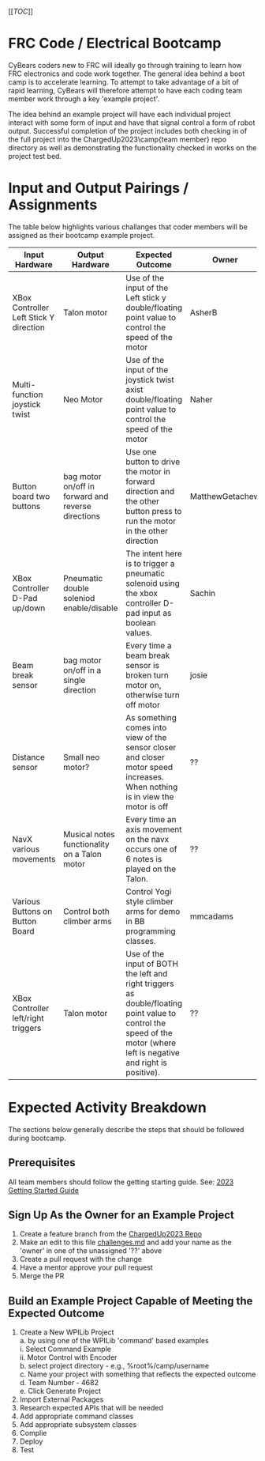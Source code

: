 [[_TOC_]]

# FRC Code / Electrical Bootcamp
CyBears coders new to FRC will ideally go through training to learn how FRC electronics and code work together.  The general idea behind a boot camp is to accelerate learning.  To attempt to take advantage of a bit of rapid learning, CyBears will therefore attempt to have each coding team member work through a key 'example project'.

The idea behind an example project will have each individual project interact with some form of input and have that signal control a form of robot output.  Successful completion of the project includes both checking in of the full project into the ChargedUp2023\camp\{team member} repo directory as well as demonstrating the functionality checked in works on the project test bed.

# Input and Output Pairings / Assignments

The table below highlights various challanges that coder members will be assigned as their bootcamp example project.

|Input Hardware | Output Hardware | Expected Outcome | Owner |
|--|--|--|--|
| XBox Controller Left Stick Y direction | Talon motor  | Use of the input of the Left stick y double/floating point value to control the speed of the motor | AsherB |
| Multi-function joystick twist | Neo Motor | Use of the input of the joystick twist axist double/floating point value to control the speed of the motor | Naher |
| Button board two buttons | bag motor on/off in forward and reverse directions | Use one button to drive the motor in forward direction and the other button press to run the motor in the other direction | MatthewGetachew |
| XBox Controller D-Pad up/down | Pneumatic double soleniod enable/disable | The intent here is to trigger a pneumatic solenoid using the xbox controller D-pad input as boolean values. | Sachin |
| Beam break sensor | bag motor on/off in a single direction | Every time a beam break sensor is broken turn motor on, otherwise turn off motor | josie |
| Distance sensor | Small neo motor? | As something comes into view of the sensor closer and closer motor speed increases.  When nothing is in view the motor is off | ?? |
| NavX various movements | Musical notes functionality on a Talon motor | Every time an axis movement on the navx occurs one of 6 notes is played on the Talon. | ?? |
| Various Buttons on Button Board  | Control both climber arms | Control Yogi style climber arms for demo in BB programming classes. | mmcadams |
| XBox Controller left/right triggers | Talon motor | Use of the input of BOTH the left and right triggers as double/floating point value to control the speed of the motor (where left is negative and right is positive). | ?? |


# Expected Activity Breakdown

The sections below generally describe the steps that should be followed during bootcamp.

## Prerequisites

All team members should follow the getting starting guide.  See: [2023 Getting Started Guide](https://github.com/Team4682CyBears/ChargedUp2023/blob/main/docs/ChargedUp2023_Code_GettingStarted.docx)

##  Sign Up As the Owner for an Example Project

1. Create a feature branch from the [ChargedUp2023 Repo](https://github.com/Team4682CyBears/ChargedUp2023)
2. Make an edit to this file [challenges.md](https://github.com/Team4682CyBears/ChargedUp2023/blob/main/camp/challenges.md) and add your name as the 'owner' in one of the unassigned '??' above 
3. Create a pull request with the change
4. Have a mentor approve your pull request
5. Merge the PR

## Build an Example Project Capable of Meeting the Expected Outcome

1. Create a New WPILib Project<br>
    a. by using one of the WPILib 'command' based examples<br>
       i. Select Command Example<br>
       ii. Motor Control with Encoder<br>
    b. select project directory - e.g., %root%/camp/username<br>
    c. Name your project with something that reflects the expected outcome<br>
    d. Team Number - 4682<br>
    e. Click Generate Project<br>
2. Import External Packages
3. Research expected APIs that will be needed
4. Add appropriate command classes
5. Add appropriate subsystem classes
6. Complie
7. Deploy
8. Test